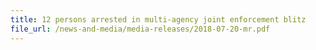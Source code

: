 ```yaml
---
title: 12 persons arrested in multi-agency joint enforcement blitz 
file_url: /news-and-media/media-releases/2018-07-20-mr.pdf
---
```


